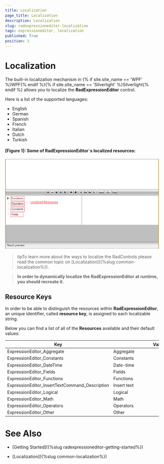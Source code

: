 ```yaml
---
title: Localization
page_title: Localization
description: Localization
slug: radexpressioneditor-localization
tags: expressioneditor, localization
published: True
position: 3
---
```


# Localization

The built-in localization mechanism in {% if site.site_name == 'WPF' %}WPF{% endif %}{% if site.site_name == 'Silverlight' %}Silverlight{% endif %} allows you to localize  the __RadExpressionEditor__ control.

Here is a list of the supported languages:

* English            
* German          
* Spanish           
* French
* Italian              
* Dutch             
* Turkish      

#### __[Figure 1]: Some of RadExpressionEditor`s localized resources:__

![RadExpressionEditor Localization](images/RadExpressionEditor_Localization.png)

>tipTo learn more about the ways to localize the RadControls please read the common topic on [Localization]({%slug common-localization%}).

>__In order to dynamically localize the RadExpressionEditor at runtime, you should recreate it.__


## Resource Keys

In order to be able to distinguish the resources within __RadExpressionEditor__, an unique identifier, called __resource key__, is assigned to each localizable string. 

Below you can find a list of all of the __Resources__ available and their default values:


Key	| Value
-----------------------------------------------	| -----------------------------------------------		
ExpressionEditor_Aggregate | Aggregate&nbsp;&nbsp;&nbsp;&nbsp;&nbsp;&nbsp;&nbsp;&nbsp;&nbsp;&nbsp;&nbsp;&nbsp;&nbsp;&nbsp;&nbsp;&nbsp;&nbsp;&nbsp;&nbsp;&nbsp;&nbsp;&nbsp;&nbsp;&nbsp;&nbsp;&nbsp;&nbsp;&nbsp;&nbsp;&nbsp;&nbsp;&nbsp;&nbsp;&nbsp;&nbsp;&nbsp;&nbsp;&nbsp;&nbsp;&nbsp;&nbsp;&nbsp;&nbsp;&nbsp;&nbsp;&nbsp;&nbsp;&nbsp;&nbsp;&nbsp;&nbsp;&nbsp;&nbsp;&nbsp;&nbsp;&nbsp;&nbsp;&nbsp;&nbsp;&nbsp;&nbsp;
ExpressionEditor_Constants | Constants
ExpressionEditor_DateTime | Date-time
ExpressionEditor_Fields | Fields
ExpressionEditor_Functions | Functions
ExpressionEditor_InsertTextCommand_Description | Insert text
ExpressionEditor_Logical | Logical
ExpressionEditor_Math | Math
ExpressionEditor_Operators | Operators
ExpressionEditor_Other | Other
 

# See Also

 * [Getting Started]({%slug radexpressioneditor-getting-started%})

 * [Localization]({%slug common-localization%})
